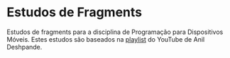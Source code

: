 # Estudos de Fragments

Estudos de fragments para a disciplina de Programação para Dispositivos Móveis.
Estes estudos são baseados na [playlist](https://www.youtube.com/watch?v=NCaomVCURDM&list=PLfuE3hOAeWhZDH-wHD0BJsJl7PpEW-wN8) do YouTube de Anil Deshpande.